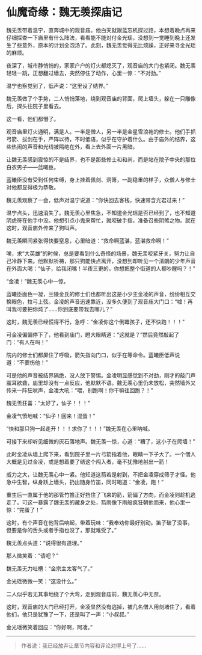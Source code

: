 # 仙魔奇缘：魏无羡探庙记

魏无羡带着温宁，直奔城中的观音庙。他白天就跟蓝忘机探过路，本想着晚点再来仔细探查一下庙里有什么阵法，看看能不能对付金光瑶，没想到一觉睡到晚上还发生了些意外，原本的计划全泡汤了。此刻，魏无羡觉得无比烦躁，正好来寻金光瑶的麻烦。

夜深了，城市静悄悄的，家家户户的灯火都熄灭了，观音庙的大门也紧闭。魏无羡轻轻一跳，正想翻过墙去，突然停住了动作，心里一惊：“不对劲。”

温宁也察觉到了，低声说：“这里设了结界。”

魏无羡做了个手势，二人悄悄落地，绕到观音庙的背面，爬上墙头，躲在一只雕像后，探头往院子里看去。

这一看，他们都懵了。

观音庙里灯火通明，满是人。一半是僧人，另一半是金星雪浪袍的修士。他们手抓弓箭、拔剑在手，严阵以待，不时低语，似乎在守护着什么。由于庙外的结界，这些热闹的声音和光线被隔绝在外，看上去外面一片黑暗。

让魏无羡感到震惊的不是结界，也不是那些修士和和尚，而是站在院子中央的那位白衣男子——蓝曦臣。

蓝曦臣没有受到任何束缚，身上挂着佩剑、洞箫，一副稳重的样子，众僧人与修士对他都显得极为恭敬。

魏无羡观察了一会，低声对温宁说道：“你快回去客栈，快速带含光君过来！”

温宁点头，迅速消失了。魏无羡心里焦急，不知道金光瑶是否已经到了，也不知道阴虎符在他手中没。他想引点小鬼来帮忙，就咬破手指，准备召些阴煞之物。就在这时，观音庙外传来了狗叫声。

魏无羡瞬间紧张得快要窒息，心里暗道：“救命啊蓝湛，蓝湛救命啊！”

唉，求“大英雄”的时候，总是要看到什么奇怪的场景，魏无羡咬紧牙关，努力让自己冷静下来。他默默祈祷，那只狗能快点离开，没想到却听见一个清朗的少年声音在外面大喝：“仙子，给我闭嘴！半夜三更的，你想把整个街道的人都吵醒吗？！”

“金凌！”魏无羡心中一惊。

蓝曦臣面色一凝，兰陵金氏的修士们也都听出这是小少主金凌的声音，纷纷相互交换眼色，拉弓上弦。金凌的声音迅速靠近，没多久便到了观音庙大门口：“嘘！再叫我可要把你炖了……你到底要带我去哪儿？”

这时，魏无羡已经慌得不行，急呼：“金凌你这个倒霉孩子，还不快跑！！！"

可金凌偏偏停下了，他看到庙门，瞪大眼睛道：“这就是？”然后竟然敲起了门：“有人在吗！”

院内的修士们都屏住了呼吸，箭矢指向门口，似乎在等命令。蓝曦臣低声说道：“不要伤他！”

可是他的声音被结界隔绝，没人放下警惕。金凌明显感觉到不对劲，刚才的敲门声震耳欲聋，庙里却没有一点反应，他默默不语。魏无羡心里仍未放松，突然墙外又传来一阵狂吠声，金凌大吼：“喂，别跑啊！你干嘛往回跑？！”

魏无羡狂喜：“太好了，仙子！！！"

金凌气愤地喊：“仙子！回来！混蛋！”

“快和那只狗一起走开！！！求你了！！！”魏无羡在心里呐喊。

可接下来却听见细微的灰石落地声。魏无羡一惊，心道：“糟了，这小子在爬墙！”

此时金凌从墙上爬下来，看到院子里一片弓箭指着他，眼睛一下子大了。一个僧人大概是见过金凌，或是想着要了结这个闯入者，毫不犹豫地射出一箭！

威力之大，让魏无羡心中一紧。他知道这箭若是射到，不把金凌穿成筛子才怪。他急中生智，纵身跃上墙头，扔出随身竹笛，同时喝道：“金凌，跑！”

重生后一直属于他的那管竹笛正好挡住了飞来的箭，箭偏了方向，而金凌则趁机逃走了。可这一暴露了魏无羡的藏身之处，箭雨像下雨般疯狂朝他而来，他心里一惊：“完蛋了！”

这时，有个声音在他背后响起，带着玩味：“我奉劝你最好别动。笛子破了没事，但要是你的舌头或者手指也没了，那就难受了。”

魏无羡点头道：“说得很有道理。”

那人微笑着：“请吧？”

魏无羡无力吐槽：“金宗主太客气了。”

金光瑶微微一笑：“这没什么。”

二人似乎若无其事地绕了个大弯，走到观音庙前，魏无羡心中无奈。

这时，观音庙的大门已经打开，金凌显然没有逃掉，被几名僧人用剑堵住了，看着他们，他只是犹豫了一下，还是叫了一声：“小叔叔。”

金光瑶微笑着回应：“你好啊，阿凌。”

---

> 作者说：我已经放弃让章节内容和评论对得上号了……